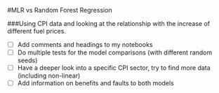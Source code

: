 #MLR vs Random Forest Regression

###Using CPI data and looking at the relationship with the increase of different fuel prices.

- [ ] Add comments and headings to my notebooks
- [ ] Do multiple tests for the model comparisons (with different random seeds)
- [ ] Have a deeper look into a specific CPI sector, try to find more data (including non-linear)
- [ ] Add information on benefits and faults to both models